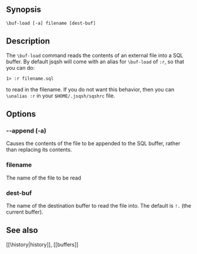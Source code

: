 ## Synopsis

`\buf-load [-a] filename [dest-buf]`
              
## Description

The `\buf-load` command reads the contents of an external file into
a SQL buffer. By default jsqsh will come with an alias for `\buf-load`
of `:r`, so that you can do:
   
    1> :r filename.sql
      
to read in the filename. If you do not want this behavior, then you
can `\unalias :r` in your `$HOME/.jsqsh/sqshrc` file.
           
## Options

### --append (-a)

Causes the contents of the file to be appended to the SQL buffer, rather 
than replacing its contents.

### filename

The name of the file to be read

### dest-buf

The name of the destination buffer to read the file into. The default 
is `!.` (the current buffer).
             
## See also

[[\history|history]], [[buffers]]
